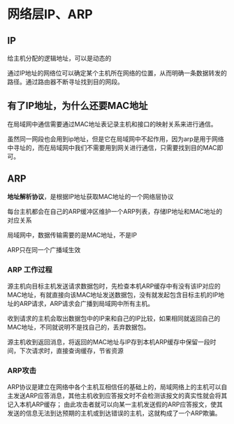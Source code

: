 # 网络层IP、ARP

## IP

给主机分配的逻辑地址，可以是动态的

通过IP地址的⽹络位可以确定某个主机所在⽹络的位置，从⽽明确⼀条数据转发的路径。通过路由器不断寻址找到⽬的⽹段。





## 有了IP地址，为什么还要MAC地址
在局域⽹中通信需要通过MAC地址表记录主机和接⼝的映射关系来进⾏通信。

虽然同⼀⽹段也会⽤到ip地址，但是它在局域⽹中不起作⽤，因为arp是⽤于⽹络中寻址的，⽽在局域⽹中我们不需要⽤到⽹关进⾏通信，只需要找到⽬的MAC即可。

## ARP
**地址解析协议**，是根据IP地址获取MAC地址的一个网络层协议


每台主机都会在自己的ARP缓冲区维护一个ARP列表，存储IP地址和MAC地址的对应关系

局域网中，数据传输需要的是MAC地址，不是IP

ARP只在同一个广播域生效









### ARP 工作过程
源主机向目标主机发送请求数据包时，先检查本机ARP缓存中有没有该IP对应的MAC地址，有就直接向该MAC地址发送数据包，没有就发起包含目标主机的IP地址的ARP请求，ARP请求会广播到局域网中所有主机。

收到请求的主机会取出数据包中的IP来和自己的IP比较，如果相同就返回自己的MAC地址，不同就说明不是找自己的，丢弃数据包。

源主机收到返回消息，将返回的MAC地址与IP存到本机ARP缓存中保留一段时间，下次请求时，直接查询缓存，节省资源


### ARP攻击
ARP协议是建立在网络中各个主机互相信任的基础上的，局域网络上的主机可以自主发送ARP应答消息，其他主机收到应答报文时不会检测该报文的真实性就会将其记入本机ARP缓存；
由此攻击者就可以向某一主机发送假的ARP应答报文，使其发送的信息无法到达预期的主机或到达错误的主机，这就构成了一个ARP欺骗。
